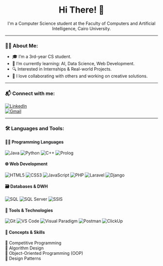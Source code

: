 <h1 align="center">Hi There! 👋</h1>

<p align="center">
I'm a Computer Science student at the Faculty of Computers and Artificial Intelligence, Cairo University.
</p>

---

### 👩‍💻 About Me:
- 🎓 I’m a 3rd-year CS student.
- 🌱 I’m currently learning: AI, Data Science, Web Development.
- 🔍 Interested in Internships & Real-world Projects.
- 🤝 I love collaborating with others and working on creative solutions.

---

### 📬 Connect with me:
[![LinkedIn](https://img.shields.io/badge/-LinkedIn-blue?logo=linkedin&logoColor=white)](https://www.linkedin.com/in/nada-mohammed-6a19b0316)  
[![Gmail](https://img.shields.io/badge/-Gmail-red?logo=gmail&logoColor=white)](mailto:ndrgyj@gmail.com)

---
### 🛠️ Languages and Tools:

#### 👩‍💻 Programming Languages
![Java](https://img.shields.io/badge/-Java-007396?logo=java&logoColor=white)
![Python](https://img.shields.io/badge/-Python-3776AB?logo=python&logoColor=white)
![C++](https://img.shields.io/badge/-C++-00599C?logo=cplusplus&logoColor=white)
![Prolog](https://img.shields.io/badge/-Prolog-E61F23?logo=prolog&logoColor=white)

#### 🌐 Web Development
![HTML5](https://img.shields.io/badge/-HTML5-E34F26?logo=html5&logoColor=white)
![CSS3](https://img.shields.io/badge/-CSS3-1572B6?logo=css3)
![JavaScript](https://img.shields.io/badge/-JavaScript-F7DF1E?logo=javascript&logoColor=black)
![PHP](https://img.shields.io/badge/-PHP-777BB4?logo=php&logoColor=white)
![Laravel](https://img.shields.io/badge/-Laravel-FF2D20?logo=laravel&logoColor=white)
![Django](https://img.shields.io/badge/-Django-092E20?logo=django&logoColor=white)

#### 🗃️ Databases & DWH
![SQL](https://img.shields.io/badge/-SQL-003B57?logo=mysql&logoColor=white)
![SQL Server](https://img.shields.io/badge/-SQL%20Server-CC2927?logo=microsoft-sql-server&logoColor=white)
![SSIS](https://img.shields.io/badge/-SSIS-D91404?logo=microsoft&logoColor=white)

#### 🔧 Tools & Technologies
![Git](https://img.shields.io/badge/-Git-F05032?logo=git&logoColor=white)
![VS Code](https://img.shields.io/badge/-VSCode-007ACC?logo=visual-studio-code&logoColor=white)
![Visual Paradigm](https://img.shields.io/badge/-Visual%20Paradigm-8752A1?logo=uml&logoColor=white)
![Postman](https://img.shields.io/badge/-Postman-FF6C37?logo=postman&logoColor=white)
![ClickUp](https://img.shields.io/badge/-ClickUp-7B68EE?logo=clickup&logoColor=white)

#### 🧠 Concepts & Skills
🧩 Competitive Programming  
📐 Algorithm Design  
🧱 Object-Oriented Programming (OOP)  
🎯 Design Patterns
